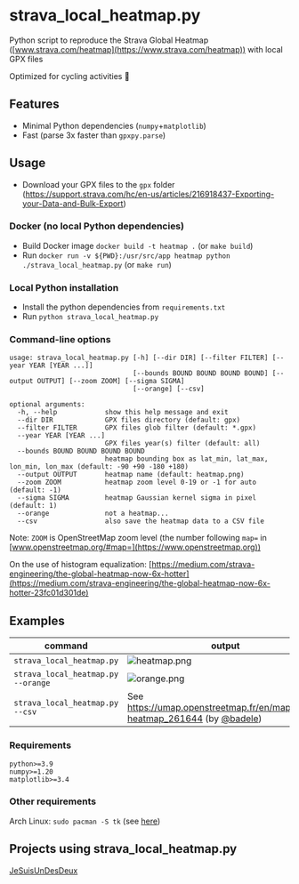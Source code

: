 # strava_local_heatmap.py

Python script to reproduce the Strava Global Heatmap ([www.strava.com/heatmap](https://www.strava.com/heatmap)) with local GPX files

Optimized for cycling activities :bicyclist:

## Features

- Minimal Python dependencies (`numpy`+`matplotlib`)
- Fast (parse 3x faster than `gpxpy.parse`)

## Usage

- Download your GPX files to the `gpx` folder (https://support.strava.com/hc/en-us/articles/216918437-Exporting-your-Data-and-Bulk-Export)

### Docker (no local Python dependencies)

- Build Docker image `docker build -t heatmap .` (or `make build`)
- Run `docker run -v ${PWD}:/usr/src/app heatmap python ./strava_local_heatmap.py` (or `make run`)

### Local Python installation

- Install the python dependencies from `requirements.txt`
- Run `python strava_local_heatmap.py`

### Command-line options

```
usage: strava_local_heatmap.py [-h] [--dir DIR] [--filter FILTER] [--year YEAR [YEAR ...]]
                               [--bounds BOUND BOUND BOUND BOUND] [--output OUTPUT] [--zoom ZOOM] [--sigma SIGMA]
                               [--orange] [--csv]

optional arguments:
  -h, --help            show this help message and exit
  --dir DIR             GPX files directory (default: gpx)
  --filter FILTER       GPX files glob filter (default: *.gpx)
  --year YEAR [YEAR ...]
                        GPX files year(s) filter (default: all)
  --bounds BOUND BOUND BOUND BOUND
                        heatmap bounding box as lat_min, lat_max, lon_min, lon_max (default: -90 +90 -180 +180)
  --output OUTPUT       heatmap name (default: heatmap.png)
  --zoom ZOOM           heatmap zoom level 0-19 or -1 for auto (default: -1)
  --sigma SIGMA         heatmap Gaussian kernel sigma in pixel (default: 1)
  --orange              not a heatmap...
  --csv                 also save the heatmap data to a CSV file
```

Note: `ZOOM` is OpenStreetMap zoom level (the number following `map=` in [www.openstreetmap.org/#map=](https://www.openstreetmap.org))

On the use of histogram equalization: [https://medium.com/strava-engineering/the-global-heatmap-now-6x-hotter](https://medium.com/strava-engineering/the-global-heatmap-now-6x-hotter-23fc01d301de)

## Examples

| command                            | output                                                                                                 |
| ---------------------------------- | ------------------------------------------------------------------------------------------------------ |
| `strava_local_heatmap.py`          | ![heatmap.png](images/heatmap.png)                                                                     |
| `strava_local_heatmap.py --orange` | ![orange.png](images/orange.png)                                                                       |
| `strava_local_heatmap.py --csv`    | See https://umap.openstreetmap.fr/en/map/demo-heatmap_261644 (by [@badele](https://github.com/badele)) |

### Requirements

```
python>=3.9
numpy>=1.20
matplotlib>=3.4
```

### Other requirements

Arch Linux: `sudo pacman -S tk` (see [here](https://github.com/remisalmon/strava-local-heatmap/pull/3#issuecomment-443541311))

## Projects using strava_local_heatmap.py

[JeSuisUnDesDeux](https://gitlab.com/JeSuisUnDesDeux/jesuisundesdeux/tree/master/datas/traces)
